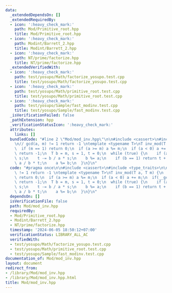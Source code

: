```yaml
---
data:
  _extendedDependsOn: []
  _extendedRequiredBy:
  - icon: ':heavy_check_mark:'
    path: Mod/Primitive_root.hpp
    title: Mod/Primitive_root.hpp
  - icon: ':heavy_check_mark:'
    path: Modint/Barrett_2.hpp
    title: Modint/Barrett_2.hpp
  - icon: ':heavy_check_mark:'
    path: NT/prime/factorize.hpp
    title: NT/prime/factorize.hpp
  _extendedVerifiedWith:
  - icon: ':heavy_check_mark:'
    path: test/yosupo/Math/factorize_yosupo.test.cpp
    title: test/yosupo/Math/factorize_yosupo.test.cpp
  - icon: ':heavy_check_mark:'
    path: test/yosupo/Math/primitive_root.test.cpp
    title: test/yosupo/Math/primitive_root.test.cpp
  - icon: ':heavy_check_mark:'
    path: test/yosupo/Sample/fast_modinv.test.cpp
    title: test/yosupo/Sample/fast_modinv.test.cpp
  _isVerificationFailed: false
  _pathExtension: hpp
  _verificationStatusIcon: ':heavy_check_mark:'
  attributes:
    links: []
  bundledCode: "#line 2 \"Mod/mod_inv.hpp\"\n\n#include <cassert>\n#include <type_traits>\n\
    \n// gcd(a, m) != 1 return -1 \ntemplate <typename T>\nT inv_mod(T a, T m) {\n\
    \  if (m == 1) return 0;\n  if (a >= m) a %= m;\n  if (a < 0) a += m;\n  if(__gcd(a,m)!=1)\
    \ return -1;\n  T b = m, s = 1, t = 0;\n  while (true) {\n    if (a == 1) return\
    \ s;\n    t -= b / a * s;\n    b %= a;\n    if (b == 1) return t + m;\n    s -=\
    \ a / b * t;\n    a %= b;\n  }\n}\n"
  code: "#pragma once\n\n#include <cassert>\n#include <type_traits>\n\n// gcd(a, m)\
    \ != 1 return -1 \ntemplate <typename T>\nT inv_mod(T a, T m) {\n  if (m == 1)\
    \ return 0;\n  if (a >= m) a %= m;\n  if (a < 0) a += m;\n  if(__gcd(a,m)!=1)\
    \ return -1;\n  T b = m, s = 1, t = 0;\n  while (true) {\n    if (a == 1) return\
    \ s;\n    t -= b / a * s;\n    b %= a;\n    if (b == 1) return t + m;\n    s -=\
    \ a / b * t;\n    a %= b;\n  }\n}\n"
  dependsOn: []
  isVerificationFile: false
  path: Mod/mod_inv.hpp
  requiredBy:
  - Mod/Primitive_root.hpp
  - Modint/Barrett_2.hpp
  - NT/prime/factorize.hpp
  timestamp: '2024-06-05 18:50:12+07:00'
  verificationStatus: LIBRARY_ALL_AC
  verifiedWith:
  - test/yosupo/Math/factorize_yosupo.test.cpp
  - test/yosupo/Math/primitive_root.test.cpp
  - test/yosupo/Sample/fast_modinv.test.cpp
documentation_of: Mod/mod_inv.hpp
layout: document
redirect_from:
- /library/Mod/mod_inv.hpp
- /library/Mod/mod_inv.hpp.html
title: Mod/mod_inv.hpp
---
```


